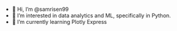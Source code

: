 - 👋 Hi, I’m @samrisen99
- 👀 I’m interested in data analytics and ML, specifically in Python.
- 🌱 I’m currently learning Plotly Express

<!---
samrisen99/samrisen99 is a ✨ special ✨ repository because its `README.md` (this file) appears on your GitHub profile.
You can click the Preview link to take a look at your changes.
--->
